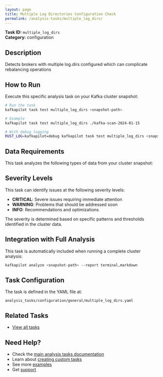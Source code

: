 ```yaml
---
layout: page
title: Multiple Log Directories Configuration Check
permalink: /analysis-tasks/multiple_log_dirs/
---
```


**Task ID:** `multiple_log_dirs`  
**Category:** configuration

## Description

Detects brokers with multiple log.dirs configured which can complicate rebalancing operations

## How to Run

Execute this specific analysis task on your Kafka cluster snapshot:

```bash
# Run the task
kafkapilot task test multiple_log_dirs <snapshot-path>

# Example
kafkapilot task test multiple_log_dirs ./kafka-scan-2024-01-15

# With debug logging
RUST_LOG=kafkapilot=debug kafkapilot task test multiple_log_dirs <snapshot-path>
```

## Data Requirements

This task analyzes the following types of data from your cluster snapshot:



## Severity Levels

This task can identify issues at the following severity levels:

- **CRITICAL**: Severe issues requiring immediate attention
- **WARNING**: Problems that should be addressed soon  
- **INFO**: Recommendations and optimizations

The severity is determined based on specific patterns and thresholds identified in the cluster data.

## Integration with Full Analysis

This task is automatically included when running a complete cluster analysis:

```bash
kafkapilot analyze <snapshot-path> --report terminal,markdown
```

## Task Configuration

The task is defined in the YAML file at:
```
analysis_tasks/configuration/general/multiple_log_dirs.yaml
```

## Related Tasks

- [View all tasks](../)

## Need Help?

- Check the [main analysis tasks documentation](../)
- Learn about [creating custom tasks](/how-to#custom-analysis-tasks)
- See more [examples](/examples#analysis-tasks)
- Get [support](/support)
